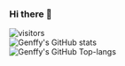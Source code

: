 ### Hi there 👋
![visitors](https://visitor-badge.glitch.me/badge?page_id=genffy.genffy&left_color=green&right_color=red)       
![Genffy's GitHub stats](https://github-readme-stats.vercel.app/api?username=genffy&theme=prussian&show_icons=true&count_private=true&hide_border=true)     
![Genffy's GitHub Top-langs](https://github-readme-stats.vercel.app/api/top-langs/?username=genffy&layout=compact&theme=prussian)       
<!-- ![Genffy's GitHub Activity](https://activity-graph.herokuapp.com/graph?username=genffy&theme=github)-->            

<!--
**genffy/genffy** is a ✨ _special_ ✨ repository because its `README.md` (this file) appears on your GitHub profile.

Here are some ideas to get you started:

- 🔭 I’m currently working on ...
- 🌱 I’m currently learning ...
- 👯 I’m looking to collaborate on ...
- 🤔 I’m looking for help with ...
- 💬 Ask me about ...
- 📫 How to reach me: ...
- 😄 Pronouns: ...
- ⚡ Fun fact: ...
-->

